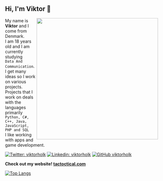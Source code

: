 <h2> Hi, I'm Viktor 👋</h2>
  <img align='right' src="https://33.media.tumblr.com/f36d34d8012806dfc1a7cc23c050f524/tumblr_nrb1qjouY01s2wio8o4_500.gif" width="400">


My name is **Viktor** and I come from Denmark.<br />
I am 18 years old and I am currently studying <br />``Data And Communication``.<br />
I get many ideas so I work on various projects.<br />
Projects that I work on deals with the languages primarily ``Python, C#, C++, Java, JavaScript, PHP and SQL``<br />
I like working with apps and game development.

[![Twitter: viktorholk](https://img.shields.io/twitter/follow/viktorholk?style=social)](https://twitter.com/viktorholk)
[![Linkedin: viktorholk](https://img.shields.io/badge/-viktorholk-blue?style=flat-square&logo=Linkedin&logoColor=white&link=https://www.linkedin.com/in/viktorholk/)](https://www.linkedin.com/in/viktorholk/)
[![GitHub viktorholk](https://img.shields.io/github/followers/viktorholk?label=follow&style=social)](https://github.com/viktorholk)

**Check out my website! [tactoctical.com](http://tactoctical.com)**

[![Top Langs](https://github-readme-stats.vercel.app/api/top-langs/?username=viktorholk&layout=compact)](https://github.com/anuraghazra/github-readme-stats)
